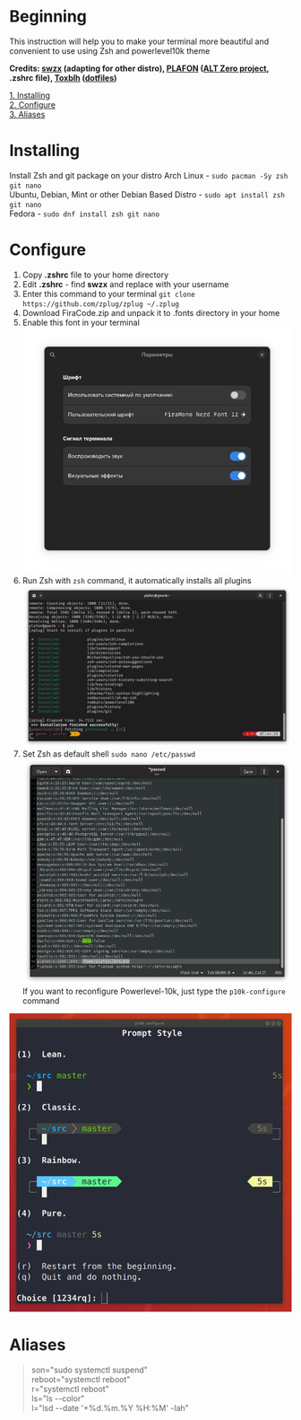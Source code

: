 # Beginning
This instruction will help you to make your terminal more beautiful and convenient to use using Zsh and powerlevel10k theme

**Credits: [swzx](https://github.com/swzxu) (adapting for other distro), [PLAFON](https://youtube.com/@plafonlinux) ([ALT Zero project](https://plafon.gitbook.io/alt-zero), .zshrc file), [Toxblh](https://github.com/Toxblh/) ([dotfiles](https://github.com/Toxblh/dotfiles))**

[1. Installing](#Installing)\
[2. Configure](#Configure)\
[3. Aliases](#Aliases)
# Installing
Install Zsh and git package on your distro
Arch Linux - `sudo pacman -Sy zsh git nano`\
Ubuntu, Debian, Mint or other Debian Based Distro - `sudo apt install zsh git nano`\
Fedora - `sudo dnf install zsh git nano`
# Configure
1. Copy **.zshrc** file to your home directory
2. Edit **.zshrc** - find **swzx** and replace with your username
3. Enter this command to your terminal `git clone https://github.com/zplug/zplug ~/.zplug`
4. Download FiraCode.zip and unpack it to .fonts directory in your home
5. Enable this font in your terminal
![Font.](assets/font.png)
6. Run Zsh with `zsh` command, it automatically installs all plugins
![Plugins.](assets/plugins.png)
7. Set Zsh as default shell `sudo nano /etc/passwd`
![Passwd.](assets/passwd.png)\
If you want to reconfigure Powerlevel-10k, just type the `p10k-configure` command

![p10k-configure](assets/p10k-config.png)
# Aliases
> son="sudo systemctl suspend"\
> reboot="systemctl reboot"\
> r="systemctl reboot"\
> ls="ls --color"\
> l="lsd --date '+%d.%m.%Y %H:%M' -lah"
